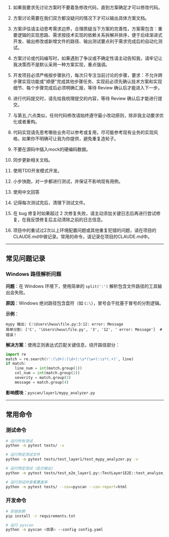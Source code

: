 1. 如果我要求先讨论方案时不要着急修改代码，直到方案确定才可以修改代码。

2. 方案讨论需要在我们双方都没疑问的情况下才可以输出具体方案文档。

3. 方案评估请主动思考需求边界，合理质疑当下方案的完善性，方案需包含：重要逻辑的实现思路、需求按技术实现的依赖关系拆解并排序，便于后续渐进式开发、输出修改或新增文件的路径、输出测试要点利于需求完成后的自动化测试。

4. 方案讨论或代码编写时，如果遇到了争议或不确定性请主动告知我，请牢记让我决策而不是默认采用一种方案实现，重点强调。

5. 开发项目必须严格按步骤执行，每次只专注当前讨论的步骤，要求：不允许跨步骤实现功能或"顺便"完成其他步骤任务、实现前必须先确认技术方案和实现细节、每个步骤完成后必须明确汇报，等待 Review 确认后才能进入下一步。

6. 进行代码提交时，请先给我梳理提交的内容，等待 Review 确认后才能进行提交。

7. 与第五,六点类似，任何代码修改请始终遵守最小改动原则，除非我主动要求优化或者重构。

8. 代码实现请先思考哪些业务可以参考或复用，尽可能参考现有业务的实现风格，如果你不明确可让我为你提供，避免重复造轮子。

9. 不要在源码中插入mock的硬编码数据。

10. 同步更新相关文档。

11. 使用TDD开发模式开发。

12. 小步快跑，对一步都进行测试，并保证不影响现有用例。

13. 使用中文回答

14. 记得每次测试完后，清理下测试文件。

15. 在 bug 修复时如果超过 2 次修复失败，请主动添加关键日志后再进行尝试修复，在我反馈修复后主动清除之前的日志信息。

16. 项目中的重试过2次以上环境配置问题或其他重复犯错的问题，请在项目的CLAUDE.md中做记录。常用的命令，请记录在项目的CLAUDE.md中。

---

## 常见问题记录

### Windows 路径解析问题

**问题**：在 Windows 环境下，使用简单的 `split(':')` 解析包含文件路径的工具输出会失败。

**原因**：Windows 绝对路径包含盘符（如 `C:\`），冒号会干扰基于冒号的分割逻辑。

**示例**：
```
mypy 输出: C:\Users\hwuu\file.py:3:12: error: Message
简单分割: ['C', '\Users\hwuu\file.py', '3', '12', ' error: Message']  # 错误！
```

**解决方案**：使用正则表达式匹配关键信息，绕开路径部分：
```python
import re
match = re.search(r':(\d+):(\d+):\s*(\w+):\s*(.+)', line)
if match:
    line_num = int(match.group(1))
    col_num = int(match.group(2))
    severity = match.group(3)
    message = match.group(4)
```

**影响模块**：`pyscan/layer1/mypy_analyzer.py`

---

## 常用命令

### 测试命令
```bash
# 运行所有测试
python -m pytest tests/ -v

# 运行特定测试文件
python -m pytest tests/test_layer1/test_mypy_analyzer.py -v

# 运行特定测试（显示输出）
python -m pytest tests/test_e2e_layer1.py::TestLayer1E2E::test_analyze_code_with_type_errors -v -s

# 运行测试并查看覆盖率
python -m pytest tests/ --cov=pyscan --cov-report=html
```

### 开发命令
```bash
# 安装依赖
pip install -r requirements.txt

# 运行 pyscan
python -m pyscan <目录> --config config.yaml
```
